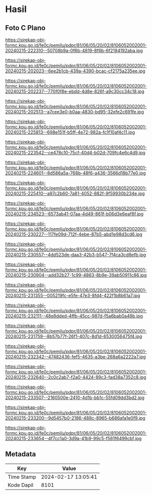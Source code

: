 # Hasil

## Foto C Plano

https://sirekap-obj-formc.kpu.go.id/fe0c/pemilu/pdpr/81/06/05/20/02/8106052002001-20240215-222310--50708b9a-0f6b-4819-8f6b-6f2184192aba.jpg

https://sirekap-obj-formc.kpu.go.id/fe0c/pemilu/pdpr/81/06/05/20/02/8106052002001-20240215-202023--6ee2b1cb-439a-4390-bcac-cf2175a235ee.jpg

https://sirekap-obj-formc.kpu.go.id/fe0c/pemilu/pdpr/81/06/05/20/02/8106052002001-20240215-202237--770f0f8e-ebdd-4d8e-826f-a9c30cc34c18.jpg

https://sirekap-obj-formc.kpu.go.id/fe0c/pemilu/pdpr/81/06/05/20/02/8106052002001-20240215-202513--a7cee3e0-b0aa-4830-bd95-32efe2c691fe.jpg

https://sirekap-obj-formc.kpu.go.id/fe0c/pemilu/pdpr/81/06/05/20/02/8106052002001-20240215-225813--698e151f-b5ff-4e72-982a-fc1f10af4c11.jpg

https://sirekap-obj-formc.kpu.go.id/fe0c/pemilu/pdpr/81/06/05/20/02/8106052002001-20240215-223542--ce478c10-75cf-40d4-b02d-709fc4e6c4d9.jpg

https://sirekap-obj-formc.kpu.go.id/fe0c/pemilu/pdpr/81/06/05/20/02/8106052002001-20240215-224601--8d586a5a-768b-48f6-a436-3566d18b77e0.jpg

https://sirekap-obj-formc.kpu.go.id/fe0c/pemilu/pdpr/81/06/05/20/02/8106052002001-20240215-225410--a97c2b60-7a81-4052-882f-9f59930b234e.jpg

https://sirekap-obj-formc.kpu.go.id/fe0c/pemilu/pdpr/81/06/05/20/02/8106052002001-20240215-234523--6573ab41-07aa-4d49-861f-b06d3e6eaf6f.jpg

https://sirekap-obj-formc.kpu.go.id/fe0c/pemilu/pdpr/81/06/05/20/02/8106052002001-20240215-230227--117fe09d-712f-4ebe-87b5-abd1e98d3cd6.jpg

https://sirekap-obj-formc.kpu.go.id/fe0c/pemilu/pdpr/81/06/05/20/02/8106052002001-20240215-230557--4dd523de-daa3-42b3-b547-7f4ca3cd8efb.jpg

https://sirekap-obj-formc.kpu.go.id/fe0c/pemilu/pdpr/81/06/05/20/02/8106052002001-20240215-230904--add32b27-1c99-4863-8b9e-39ab50911c86.jpg

https://sirekap-obj-formc.kpu.go.id/fe0c/pemilu/pdpr/81/06/05/20/02/8106052002001-20240215-231355--005219fc-e5fe-47e3-8fd4-422f1b8b61a7.jpg

https://sirekap-obj-formc.kpu.go.id/fe0c/pemilu/pdpr/81/06/05/20/02/8106052002001-20240215-232111--48e8dded-4ffb-45cc-987d-f5a6bab0a48b.jpg

https://sirekap-obj-formc.kpu.go.id/fe0c/pemilu/pdpr/81/06/05/20/02/8106052002001-20240215-231759--8b57b77f-26f1-407c-8d1d-6530056475f4.jpg

https://sirekap-obj-formc.kpu.go.id/fe0c/pemilu/pdpr/81/06/05/20/02/8106052002001-20240215-232342--47482436-fef5-4635-a3be-268a6a2222a7.jpg

https://sirekap-obj-formc.kpu.go.id/fe0c/pemilu/pdpr/81/06/05/20/02/8106052002001-20240215-232640--2c0c2ab7-f2a0-4424-89c3-fad38a7352c8.jpg

https://sirekap-obj-formc.kpu.go.id/fe0c/pemilu/pdpr/81/06/05/20/02/8106052002001-20240215-233507--2160500e-2410-4d1b-bb1c-55fd09dd3bd2.jpg

https://sirekap-obj-formc.kpu.go.id/fe0c/pemilu/pdpr/81/06/05/20/02/8106052002001-20240215-233200--9d5457b0-2186-488c-8965-b686afa1e0f9.jpg

https://sirekap-obj-formc.kpu.go.id/fe0c/pemilu/pdpr/81/06/05/20/02/8106052002001-20240215-233654--4f7cc1a0-3d9a-41b9-99c5-f561f6499cbf.jpg


## Metadata

| Key        | Value               |
| ---------- | ------------------- |
| Time Stamp | 2024-02-17 13:05:41 |
| Kode Dapil | 8101                |



